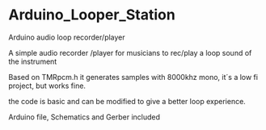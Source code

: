 # Arduino_Looper_Station
Arduino audio loop recorder/player

A simple audio recorder /player for musicians to rec/play a loop sound of the instrument

Based on TMRpcm.h it generates samples with 8000khz mono, it´s a low fi project, but works fine.

the code is basic and can be modified to give a better loop experience.

Arduino file, Schematics and Gerber included
